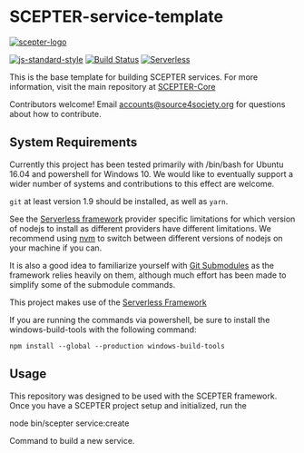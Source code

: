 # SCEPTER-service-template

[![scepter-logo](http://res.cloudinary.com/source-4-society/image/upload/v1514622047/scepter_hzpcqt.png)](https://github.com/source4societyorg/SCEPTER-core)

[![js-standard-style](https://cdn.rawgit.com/standard/standard/master/badge.svg)](http://standardjs.com)
[![Build Status](https://travis-ci.org/source4societyorg/SCEPTER-service-template.svg?branch=master)](https://travis-ci.org/source4societyorg/SCEPTER-service-template)
[![Serverless](http://public.serverless.com/badges/v1.svg)](http://serverless.com)

This is the base template for building SCEPTER services. For more information, visit the main repository at [SCEPTER-Core](https://github.com/source4societyorg/SCEPTER-Core)

Contributors welcome! Email accounts@source4society.org for questions about how to contribute.

## System Requirements

Currently this project has been tested primarily with /bin/bash for Ubuntu 16.04 and powershell for Windows 10. We would like to eventually support a wider number of systems and contributions to this effect are welcome.

`git` at least version 1.9 should be installed, as well as `yarn`.

See the [Serverless framework](https://serverless.com) provider specific limitations for which version of nodejs to install as different providers have different limitations. We recommend using [nvm](https://github.com/creationix/nvm) to switch between different versions of nodejs on your machine if you can.

It is also a good idea to familiarize yourself with [Git Submodules](https://git-scm.com/book/en/v2/Git-Tools-Submodules) as the framework relies heavily on them, although much effort has been made to simplify some of the submodule commands.

This project makes use of the [Serverless Framework](http://serverless.com)

If you are running the commands via powershell, be sure to install the windows-build-tools with the following command:

    npm install --global --production windows-build-tools

## Usage

This repository was designed to be used with the SCEPTER framework. Once you have a SCEPTER project setup and initialized, run the 

  node bin/scepter service:create

Command to build a new service.